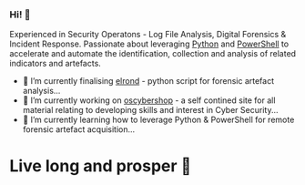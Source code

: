 ### Hi! 👋

Experienced in Security Operatons - Log File Analysis, Digital Forensics & Incident Response.
Passionate about leveraging [Python](https://www.python.org/) and [PowerShell](https://docs.microsoft.com/en-gb/powershell/) to accelerate and automate the identification, collection and analysis of related indicators and artefacts.

- 🔭 I’m currently finalising [elrond](https://github.com/ezaspy/elrond) - python script for forensic artefact analysis...
- 🔭 I’m currently working on [oscybershop](https://github.com/ezaspy/oscybershop) - a self contined site for all material relating to developing skills and interest in Cyber Security...
- 🌱 I’m currently learning how to leverage Python & PowerShell for remote forensic artefact acquisition...

# Live long and prosper 🖖

<!--
**ezaspy/ezaspy** is a ✨ _special_ ✨ repository because its `README.md` (this file) appears on your GitHub profile.

Here are some ideas to get you started:

- 🔭 I’m currently working on ...
- 🌱 I’m currently learning ...
- 👯 I’m looking to collaborate on ...
- 🤔 I’m looking for help with ...
- 💬 Ask me about ...
- 📫 How to reach me: ...
- 😄 Pronouns: ...
- ⚡ Fun fact: ...
-->
